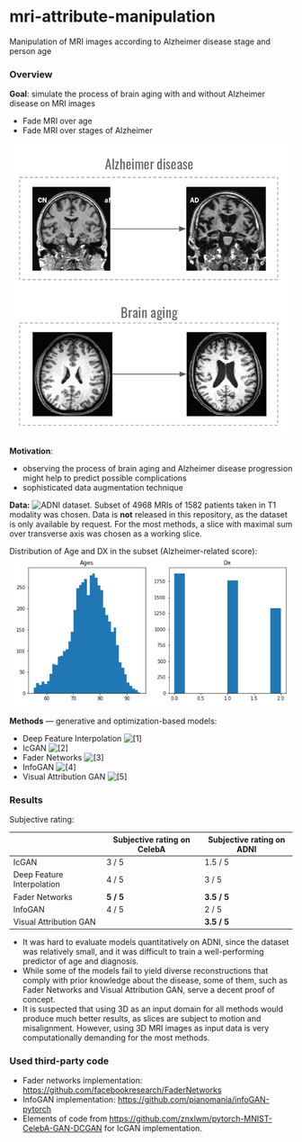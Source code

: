 # mri-attribute-manipulation
Manipulation of MRI images according to Alzheimer disease stage and person age

### Overview 
**Goal**: simulate the process  of brain aging with and without Alzheimer disease on MRI images
* Fade MRI over age
* Fade MRI over stages of Alzheimer

![Task overview](pics/overview_1.png)

**Motivation**: 
* observing the process of brain aging and Alzheimer disease progression  might help to predict possible complications 
* sophisticated data augmentation technique

**Data:**
![ADNI dataset](https://ida.loni.usc.edu/login.jsp?project=ADNI#). Subset of 4968 MRIs of 1582 patients taken in T1 modality was chosen. Data is **not** released in this repository, as the dataset is only available by request. For the most methods, a slice with maximal sum over transverse axis was chosen as a working slice. 

Distribution of Age and DX in the subset (Alzheimer-related score):
<img width="650" alt="Distribution of Age and DX in the subset" src="pics/subset_age_dx_distr.png">

**Methods** &mdash; generative and optimization-based models:
* Deep Feature Interpolation ![[1]](https://arxiv.org/abs/1611.05507)
* IcGAN ![[2]](https://arxiv.org/abs/1611.06355)
* Fader Networks ![[3]](https://arxiv.org/abs/1706.00409)
* InfoGAN ![[4]](papers.nips.cc/paper/6398-infogan-interpretable-representation-learning-by-information-maximizing-generative-adversarial-nets)
* Visual Attribution GAN ![[5]](https://arxiv.org/abs/1711.08998)

### Results

Subjective rating:

|                            | Subjective rating on CelebA | Subjective rating on ADNI |
|----------------------------|-----------------------------|---------------------------|
| IcGAN                      | 3 / 5                       | 1.5 / 5                   |
| Deep Feature Interpolation | 4 / 5                       | 3   / 5                   |
| Fader Networks             | **5 / 5**                   | **3.5 / 5**               |
| InfoGAN                    | 4 / 5                       | 2   / 5                   |
| Visual Attribution GAN     |                             | **3.5 / 5**               |

* It was hard to evaluate models quantitatively on ADNI, since the dataset was relatively small, and it was difficult to train a well-performing predictor of age and diagnosis.
* While some of the models fail to yield diverse reconstructions that comply with prior knowledge about the disease, some of them, such as Fader Networks and Visual Attribution GAN, serve a decent proof of concept.
* It is suspected that using 3D as an input domain for all methods would produce much better results, as slices are subject to motion and misalignment. However, using 3D MRI images as input data is very computationally demanding for the most methods.

### Used third-party code
* Fader networks implementation: https://github.com/facebookresearch/FaderNetworks
* InfoGAN implementation: https://github.com/pianomania/infoGAN-pytorch
* Elements of code from https://github.com/znxlwm/pytorch-MNIST-CelebA-GAN-DCGAN for IcGAN implementation.

